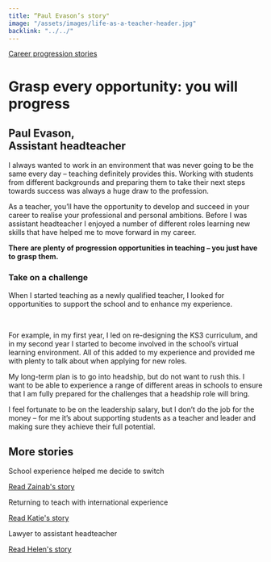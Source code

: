 ```yaml
---
title: “Paul Evason’s story"
image: "/assets/images/life-as-a-teacher-header.jpg"
backlink: "../../"
---
```


<div class="content-wrapper">
    <div class="content__left">
        <div class="stories">
            <p>
                <a class="backlink backlink--top" href="/life-as-a-teacher/my-story-into-teaching/career-progression">Career progression stories</a>
            </p>
            <h1>Grasp every opportunity: you will progress</h1>
            <div class="story-header">
                <div class="story-header__thumb" style="background-image:url('/assets/images/stories/stories-paul.jpg')"></div>
                <div class="story-header__label">
                  <h2>Paul Evason, <br/>Assistant headteacher</h2>
                </div>
               </div>
         <p class="prominent">
          I always wanted to work in an environment that was never going to be the same every day – teaching definitely provides this. 
          Working with students from different backgrounds and preparing them to take their next steps towards success was 
          always a huge draw to the profession.
          </p>
          <p>As a teacher, you’ll have the opportunity to develop and succeed in your career to realise your professional and personal ambitions.
          Before I was assistant headteacher I enjoyed a number of different roles learning new skills 
       that have helped me to move forward in my career.
         </p>
         <div>
           <div class="quote-block">
               <span class="icon-quote"></span>
                   <strong class="quote-block__content">There are plenty of progression opportunities in teaching – you just have to grasp them.
                   <span class="icon-quote quote-close"></span></strong>
             </div>
        <h3>Take on a challenge</h3>
              <p>When I started teaching as a newly qualified teacher, I looked for opportunities to support the school 
              and to enhance my experience.</p> 
              <p>For example, in my first year, I led on re-designing the KS3 curriculum, and in my second year I started to 
         become involved in the school’s virtual learning environment. 
         All of this added to my experience and provided me with plenty to talk about when applying for new roles.
	        </p>
          </div>
          <p>My long-term plan is to go into headship, but do not want to rush this. I want to be able to experience a range of different areas in
         schools to ensure that I am fully prepared for the challenges that a headship role will bring.
         </p>
         <p>I feel fortunate to be on the leadership salary, but I don’t do the job for the money – for me it’s about supporting students as a
         teacher and leader and making sure they achieve their full potential.
         </p>
         </div>
    </div>
</div>

<div class="more-stories">
    <h2 class="more-stories_header strapline">More stories</h2>
    <div class="more-stories__thumbs">
        <div class="more-stories__thumbs__thumb">
            <a href="/life-as-a-teacher/my-story-into-teaching/career-changers/school-experience-helped-me-decide-to-switch">
                <div class="more-stories__thumbs__thumb__img" style="background-image:url('/assets/images/stories/stories-zainab.jpg')"></div>
            </a>
            <div class="more-stories__thumbs__thumb__content">
                <p>School experience helped me decide to switch</p>
                <a class="git-link" href="/life-as-a-teacher/my-story-into-teaching/career-changers/school-experience-helped-me-decide-to-switch">Read Zainab's story  <i class="fas fa-chevron-right"></i></a>
            </div>
        </div>
        <div class="more-stories__thumbs__thumb">
            <a href="/life-as-a-teacher/my-story-into-teaching/international-career-changers/returning-to-teaching-with-international-experience">
                <div class="more-stories__thumbs__thumb__img" style="background-image:url('/assets/images/stories/stories-katie.png')"></div>
            </a>
            <div class="more-stories__thumbs__thumb__content">
                <p>Returning to teach with international experience</p>
                <a class="git-link" href="/life-as-a-teacher/my-story-into-teaching/international-career-changers/returning-to-teaching-with-international-experience">Read Katie's story  <i class="fas fa-chevron-right"></i></a>
            </div>
        </div>
        <div class="more-stories__thumbs__thumb">
            <a href="/life-as-a-teacher/my-story-into-teaching/career-progression/lawyer-to-assistant-teacher">
                <div class="more-stories__thumbs__thumb__img" style="background-image:url('/assets/images/stories/stories-helen.jpg')"></div>
            </a>
            <div class="more-stories__thumbs__thumb__content">
                <p>Lawyer to assistant headteacher</p>
                <a class="git-link" href="/life-as-a-teacher/my-story-into-teaching/career-progression/lawyer-to-assistant-teacher">Read Helen's story <i class="fas fa-chevron-right"></i></a>
            </div>
        </div>
    </div>
</div>
